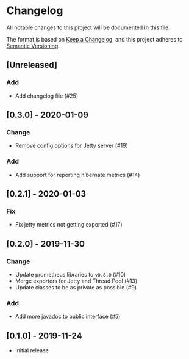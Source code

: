 # Changelog

All notable changes to this project will be documented in this file.

The format is based on [Keep a Changelog](https://keepachangelog.com/en/1.0.0/),
and this project adheres to [Semantic Versioning](https://semver.org/spec/v2.0.0.html).

## [Unreleased]

### Add
- Add changelog file (#25)

## [0.3.0] - 2020-01-09

### Change
- Remove config options for Jetty server (#19)

### Add
- Add support for reporting hibernate metrics (#14)

## [0.2.1] - 2020-01-03

### Fix
- Fix jetty metrics not getting exported (#17)

## [0.2.0] - 2019-11-30

### Change
- Update prometheus libraries to `v0.8.0` (#10)
- Merge exporters for Jetty and Thread Pool (#13)
- Update classes to be as private as possible (#9)

### Add
- Add more javadoc to public interface (#5)

## [0.1.0] - 2019-11-24

- Initial release
